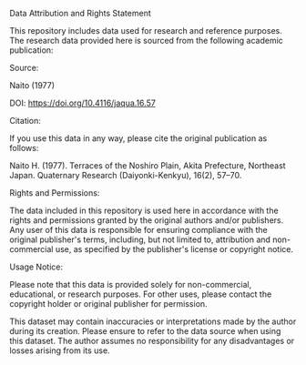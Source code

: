 Data Attribution and Rights Statement


This repository includes data used for research and reference purposes. The research data provided here is sourced from the following academic publication:


Source:

Naito (1977)

DOI: https://doi.org/10.4116/jaqua.16.57

Citation:

If you use this data in any way, please cite the original publication as follows:

Naito H. (1977). Terraces of the Noshiro Plain, Akita Prefecture, Northeast Japan. Quaternary Research (Daiyonki-Kenkyu), 16(2), 57–70.

Rights and Permissions:

The data included in this repository is used here in accordance with the rights and permissions granted by the original authors and/or publishers. Any user of this data is responsible for ensuring compliance with the original publisher's terms, including, but not limited to, attribution and non-commercial use, as specified by the publisher's license or copyright notice.

Usage Notice:

Please note that this data is provided solely for non-commercial, educational, or research purposes. For other uses, please contact the copyright holder or original publisher for permission.

This dataset may contain inaccuracies or interpretations made by the author during its creation. Please ensure to refer to the data source when using this dataset. The author assumes no responsibility for any disadvantages or losses arising from its use.
